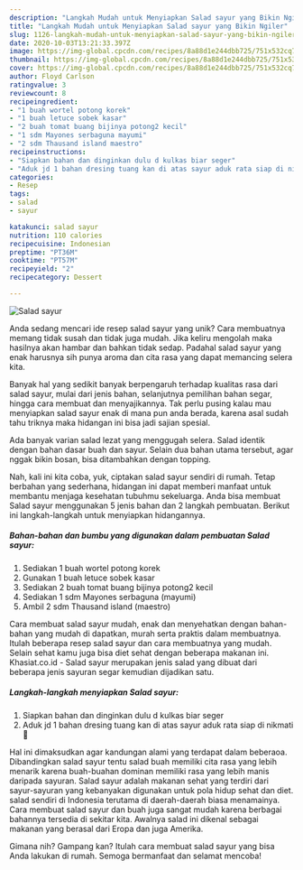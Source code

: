 ```yaml
---
description: "Langkah Mudah untuk Menyiapkan Salad sayur yang Bikin Ngiler"
title: "Langkah Mudah untuk Menyiapkan Salad sayur yang Bikin Ngiler"
slug: 1126-langkah-mudah-untuk-menyiapkan-salad-sayur-yang-bikin-ngiler
date: 2020-10-03T13:21:33.397Z
image: https://img-global.cpcdn.com/recipes/8a88d1e244dbb725/751x532cq70/salad-sayur-foto-resep-utama.jpg
thumbnail: https://img-global.cpcdn.com/recipes/8a88d1e244dbb725/751x532cq70/salad-sayur-foto-resep-utama.jpg
cover: https://img-global.cpcdn.com/recipes/8a88d1e244dbb725/751x532cq70/salad-sayur-foto-resep-utama.jpg
author: Floyd Carlson
ratingvalue: 3
reviewcount: 8
recipeingredient:
- "1 buah wortel potong korek"
- "1 buah letuce sobek kasar"
- "2 buah tomat buang bijinya potong2 kecil"
- "1 sdm Mayones serbaguna mayumi"
- "2 sdm Thausand island maestro"
recipeinstructions:
- "Siapkan bahan dan dinginkan dulu d kulkas biar seger"
- "Aduk jd 1 bahan dresing tuang kan di atas sayur aduk rata siap di nikmati 🥰"
categories:
- Resep
tags:
- salad
- sayur

katakunci: salad sayur 
nutrition: 110 calories
recipecuisine: Indonesian
preptime: "PT36M"
cooktime: "PT57M"
recipeyield: "2"
recipecategory: Dessert

---
```



![Salad sayur](https://img-global.cpcdn.com/recipes/8a88d1e244dbb725/751x532cq70/salad-sayur-foto-resep-utama.jpg)

Anda sedang mencari ide resep salad sayur yang unik? Cara membuatnya memang tidak susah dan tidak juga mudah. Jika keliru mengolah maka hasilnya akan hambar dan bahkan tidak sedap. Padahal salad sayur yang enak harusnya sih punya aroma dan cita rasa yang dapat memancing selera kita.

Banyak hal yang sedikit banyak berpengaruh terhadap kualitas rasa dari salad sayur, mulai dari jenis bahan, selanjutnya pemilihan bahan segar, hingga cara membuat dan menyajikannya. Tak perlu pusing kalau mau menyiapkan salad sayur enak di mana pun anda berada, karena asal sudah tahu triknya maka hidangan ini bisa jadi sajian spesial.

Ada banyak varian salad lezat yang menggugah selera. Salad identik dengan bahan dasar buah dan sayur. Selain dua bahan utama tersebut, agar nggak bikin bosan, bisa ditambahkan dengan topping.


Nah, kali ini kita coba, yuk, ciptakan salad sayur sendiri di rumah. Tetap berbahan yang sederhana, hidangan ini dapat memberi manfaat untuk membantu menjaga kesehatan tubuhmu sekeluarga. Anda bisa membuat Salad sayur menggunakan 5 jenis bahan dan 2 langkah pembuatan. Berikut ini langkah-langkah untuk menyiapkan hidangannya.

<!--inarticleads1-->

##### Bahan-bahan dan bumbu yang digunakan dalam pembuatan Salad sayur:

1. Sediakan 1 buah wortel potong korek
1. Gunakan 1 buah letuce sobek kasar
1. Sediakan 2 buah tomat buang bijinya potong2 kecil
1. Sediakan 1 sdm Mayones serbaguna (mayumi)
1. Ambil 2 sdm Thausand island (maestro)


Cara membuat salad sayur mudah, enak dan menyehatkan dengan bahan-bahan yang mudah di dapatkan, murah serta praktis dalam membuatnya. Itulah beberapa resep salad sayur dan cara membuatnya yang mudah. Selain sehat kamu juga bisa diet sehat dengan beberapa makanan ini. Khasiat.co.id - Salad sayur merupakan jenis salad yang dibuat dari beberapa jenis sayuran segar kemudian dijadikan satu. 

<!--inarticleads2-->

##### Langkah-langkah menyiapkan Salad sayur:

1. Siapkan bahan dan dinginkan dulu d kulkas biar seger
1. Aduk jd 1 bahan dresing tuang kan di atas sayur aduk rata siap di nikmati 🥰


Hal ini dimaksudkan agar kandungan alami yang terdapat dalam beberaoa. Dibandingkan salad sayur tentu salad buah memiliki cita rasa yang lebih menarik karena buah-buahan dominan memiliki rasa yang lebih manis daripada sayuran. Salad sayur adalah makanan sehat yang terdiri dari sayur-sayuran yang kebanyakan digunakan untuk pola hidup sehat dan diet. salad sendiri di Indonesia terutama di daerah-daerah biasa menamainya. Cara membuat salad sayur dan buah juga sangat mudah karena berbagai bahannya tersedia di sekitar kita. Awalnya salad ini dikenal sebagai makanan yang berasal dari Eropa dan juga Amerika. 

Gimana nih? Gampang kan? Itulah cara membuat salad sayur yang bisa Anda lakukan di rumah. Semoga bermanfaat dan selamat mencoba!
